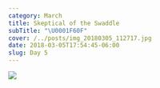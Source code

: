 ```yaml
---
category: March
title: Skeptical of the Swaddle
subTitle: "\U0001F60F"
cover: /../posts/img_20180305_112717.jpg
date: 2018-03-05T17:54:45-06:00
slug: Day 5
---
```

![](/../posts/img_20180305_112717.jpg)
